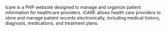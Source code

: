 Icare is a PHP websote designed to manage and organize patient information for healthcare providers. iCARE allows health care providers to store and manage patient records electronically, including medical history, diagnosis, medications, and treatment plans.
